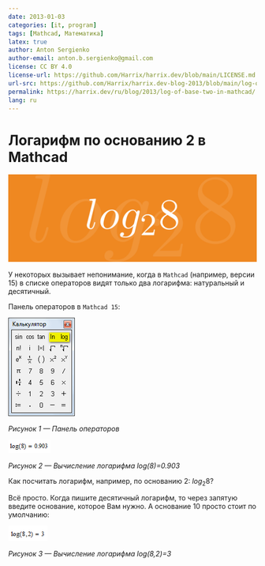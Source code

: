 ```yaml
---
date: 2013-01-03
categories: [it, program]
tags: [Mathcad, Математика]
latex: true
author: Anton Sergienko
author-email: anton.b.sergienko@gmail.com
license: CC BY 4.0
license-url: https://github.com/Harrix/harrix.dev/blob/main/LICENSE.md
url-src: https://github.com/Harrix/harrix.dev-blog-2013/blob/main/log-of-base-two-in-mathcad/log-of-base-two-in-mathcad.md
permalink: https://harrix.dev/ru/blog/2013/log-of-base-two-in-mathcad/
lang: ru
---
```


# Логарифм по основанию 2 в Mathcad

![Featured image](featured-image.svg)

У некоторых вызывает непонимание, когда в `Mathcad` (например, версии 15) в списке операторов видят только два логарифма: натуральный и десятичный.

Панель операторов в `Mathcad 15`:

![Панель операторов](img/panel.png)

_Рисунок 1 — Панель операторов_

![Вычисление логарифма log(8)=0.903](img/log-of-eight.png)

_Рисунок 2 — Вычисление логарифма log(8)=0.903_

Как посчитать логарифм, например, по основанию 2: $log_2 8$?

Всё просто. Когда пишите десятичный логарифм, то через запятую введите основание, которое Вам нужно. А основание 10 просто стоит по умолчанию:

![Вычисление логарифма log(8,2)=3](img/log-of-eight-to-base-two.png)

_Рисунок 3 — Вычисление логарифма log(8,2)=3_
